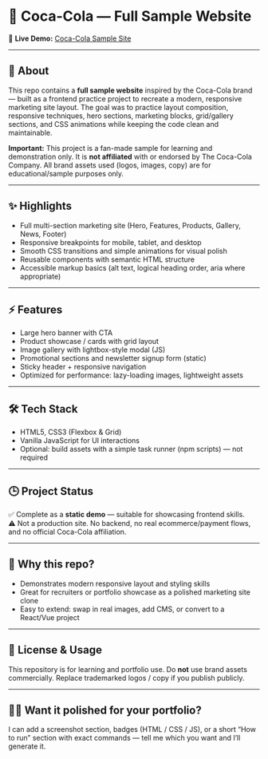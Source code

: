 # 🥤 Coca-Cola — Full Sample Website

🔗 **Live Demo:** [Coca-Cola Sample Site](https://atulispro1.github.io/cocacola-sample-website/)

---

## 📖 About  
This repo contains a **full sample website** inspired by the Coca-Cola brand — built as a frontend practice project to recreate a modern, responsive marketing site layout. The goal was to practice layout composition, responsive techniques, hero sections, marketing blocks, grid/gallery sections, and CSS animations while keeping the code clean and maintainable.

**Important:** This project is a fan-made sample for learning and demonstration only. It is **not affiliated** with or endorsed by The Coca-Cola Company. All brand assets used (logos, images, copy) are for educational/sample purposes only.

---

## ✨ Highlights  
- Full multi-section marketing site (Hero, Features, Products, Gallery, News, Footer)  
- Responsive breakpoints for mobile, tablet, and desktop  
- Smooth CSS transitions and simple animations for visual polish  
- Reusable components with semantic HTML structure  
- Accessible markup basics (alt text, logical heading order, aria where appropriate)

---

## ⚡ Features  
- Large hero banner with CTA  
- Product showcase / cards with grid layout  
- Image gallery with lightbox-style modal (JS)  
- Promotional sections and newsletter signup form (static)  
- Sticky header + responsive navigation  
- Optimized for performance: lazy-loading images, lightweight assets

---

## 🛠 Tech Stack  
- HTML5, CSS3 (Flexbox & Grid)  
- Vanilla JavaScript for UI interactions  
- Optional: build assets with a simple task runner (npm scripts) — not required

---

## 🕒 Project Status  
✅ Complete as a **static demo** — suitable for showcasing frontend skills.  
⚠️ Not a production site. No backend, no real ecommerce/payment flows, and no official Coca-Cola affiliation.

---

## 📌 Why this repo?  
- Demonstrates modern responsive layout and styling skills  
- Great for recruiters or portfolio showcase as a polished marketing site clone  
- Easy to extend: swap in real images, add CMS, or convert to a React/Vue project

---


## 📝 License & Usage  
This repository is for learning and portfolio use. Do **not** use brand assets commercially. Replace trademarked logos / copy if you publish publicly.

---

## 🙋‍♂️ Want it polished for your portfolio?  
I can add a screenshot section, badges (HTML / CSS / JS), or a short “How to run” section with exact commands — tell me which you want and I’ll generate it.
